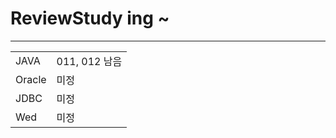 <h1>ReviewStudy ing ~ </h1>
<hr>
<table>
  <tr>
    <td> JAVA</td>
    <td> 011, 012 남음</td>
  </tr>
  
  <tr>
    <td> Oracle</td>
    <td> 미정</td>
  </tr>
  
  <tr>
    <td> JDBC</td>
    <td> 미정</td>
  </tr>
  
  <tr>
    <td> Wed</td>
    <td> 미정</td>
  </tr>
  </table>
